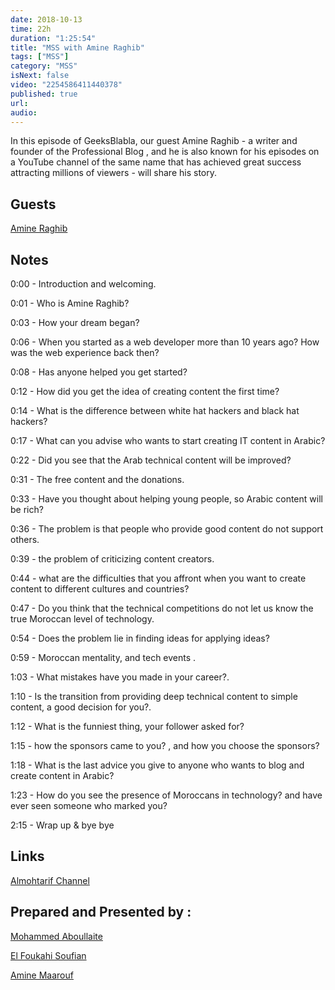 ```yaml
---
date: 2018-10-13
time: 22h
duration: "1:25:54"
title: "MSS with Amine Raghib"
tags: ["MSS"]
category: "MSS"
isNext: false
video: "2254586411440378"
published: true
url:
audio:
---
```


In this episode of GeeksBlabla, our guest Amine Raghib - a writer and founder of the Professional Blog , and he is also known for his episodes on a YouTube channel of the same name that has achieved great success attracting millions of viewers - will share his story.

## Guests

[Amine Raghib](https://www.facebook.com/raghiblog/)

## Notes

0:00 - Introduction and welcoming.

0:01 - Who is Amine Raghib?

0:03 - How your dream began?

0:06 - When you started as a web developer more than 10 years ago? How was the web experience back then?

0:08 - Has anyone helped you get started?

0:12 - How did you get the idea of ​​creating content the first time?

0:14 - What is the difference between white hat hackers and black hat hackers?

0:17 - What can you advise who wants to start creating IT content in Arabic?

0:22 - Did you see that the Arab technical content will be improved?

0:31 - The free content and the donations.

0:33 - Have you thought about helping young people, so Arabic content will be rich?

0:36 - The problem is that people who provide good content do not support others.

0:39 - the problem of criticizing content creators.

0:44 - what are the difficulties that you affront when you want to create content to different cultures and countries?

0:47 - Do you think that the technical competitions do not let us know the true Moroccan level of technology.

0:54 - Does the problem lie in finding ideas for applying ideas?

0:59 - Moroccan mentality, and tech events .

1:03 - What mistakes have you made in your career?.

1:10 - Is the transition from providing deep technical content to simple content, a good decision for you?.

1:12 - What is the funniest thing, your follower asked for?

1:15 - how the sponsors came to you? , and how you choose the sponsors?

1:18 - What is the last advice you give to anyone who wants to blog and create content in Arabic?

1:23 - How do you see the presence of Moroccans in technology? and have ever seen someone who marked you?

2:15 - Wrap up & bye bye

## Links

[Almohtarif Channel](https://www.youtube.com/channel/UCO58fldVogtwlz7c2PTeWrg)

## Prepared and Presented by :

[Mohammed Aboullaite](https://twitter.com/laytoun)

[El Foukahi Soufian](https://twitter.com/souffanda/)

[Amine Maarouf](https://web.facebook.com/amiiiinema)
